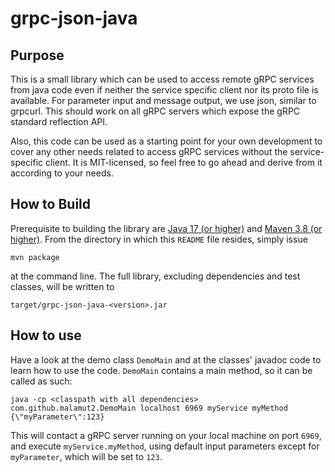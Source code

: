 # grpc-json-java

## Purpose

This is a small library which can be used to access remote gRPC services
from java code even if neither the service specific client nor its
proto file is available. For parameter input and message output,
we use json, similar to grpcurl. This should work on all gRPC servers which
expose the gRPC standard reflection API.

Also, this code can be used as a starting point for your own development
to cover any other needs related to access gRPC services without 
the service-specific client. It is MIT-licensed, so feel free to go ahead
and derive from it according to your needs.

## How to Build

Prerequisite to building the library are 
[Java 17 (or higher)](https://adoptium.net/) and
[Maven 3.8 (or higher)](https://maven.apache.org/download.cgi). 
From the directory in which this `README` file resides, simply issue

`mvn package`

at the command line. The full library, excluding dependencies and test classes,
will be written to

`target/grpc-json-java-<version>.jar`

## How to use

Have a look at the demo class `DemoMain` and at the classes' javadoc code to
learn how to use the code. `DemoMain` contains a main method, so it can be
called as such:

`java -cp <classpath with all dependencies> com.github.malamut2.DemoMain localhost 6969 myService myMethod {\"myParameter\":123}`

This will contact a gRPC server running on your local machine on port `6969`,
and execute `myService.myMethod`, using default input parameters except for
`myParameter`, which will be set to `123`.